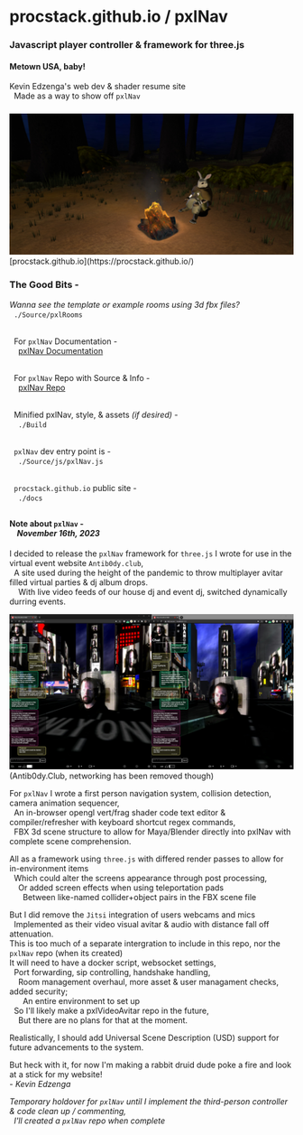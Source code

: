 # procstack.github.io / pxlNav
### Javascript player controller & framework for three.js

#### Metown USA, baby!

Kevin Edzenga's web dev & shader resume site
<br/>&nbsp;&nbsp;Made as a way to show off `pxlNav`
### 

<img src="_show/procstack.github.io_2024-12-12.jpg" alt="procstack.github.io pxlNav environment" style="margin-left:auto;margin-right:auto;"/>
<div style="margin-left:auto;margin-right:auto;">[procstack.github.io](https://procstack.github.io/)</div>


### The Good Bits -
*Wanna see the template or example rooms using 3d fbx files?*
<br/>&nbsp; `./Source/pxlRooms`

<br/>&nbsp;&nbsp;For `pxlNav` Documentation -
<br/>&nbsp;&nbsp;&nbsp;&nbsp;[pxlNav Documentation](https://github.com/ProcStack/pxlNav/tree/main/docs)

<br/>&nbsp;&nbsp;For `pxlNav` Repo with Source & Info -
<br/>&nbsp;&nbsp;&nbsp;&nbsp;[pxlNav Repo ](https://github.com/ProcStack/pxlNav)

<br/>&nbsp;&nbsp;Minified pxlNav, style, & assets *(if desired)* -
<br/>&nbsp;&nbsp;&nbsp;&nbsp;`./Build`

<br/>&nbsp;&nbsp;`pxlNav` dev entry point is -
<br/>&nbsp;&nbsp;&nbsp;&nbsp;`./Source/js/pxlNav.js`

<br/>&nbsp;&nbsp;`procstack.github.io` public site -
<br/>&nbsp;&nbsp;&nbsp;&nbsp;`./docs`


##

#### Note about `pxlNav` -<br/>&nbsp;&nbsp;&nbsp;&nbsp;*November 16th, 2023*

I decided to release the `pxlNav` framework for `three.js` I wrote for use in the virtual event website `Antib0dy.club`,
<br/>&nbsp;&nbsp;A site used during the height of the pandemic to throw multiplayer avitar filled virtual parties & dj album drops.
<br/>&nbsp;&nbsp;&nbsp;&nbsp;With live video feeds of our house dj and event dj, switched dynamically durring events.


<img src="_show/AntibodyClub_chatImplemented.jpg" alt="Antib0dy.club, using pxlNav with Three.js" style="margin-left:auto;margin-right:auto;"/>
<div style="margin-left:auto;margin-right:auto;">(Antib0dy.Club, networking has been removed though)</div>


For `pxlNav` I wrote a first person navigation system, collision detection, camera animation sequencer,
<br/>&nbsp;&nbsp;An in-browser opengl vert/frag shader code text editor & compiler/refresher with keyboard shortcut regex commands,
<br/>&nbsp;&nbsp;FBX 3d scene structure to allow for Maya/Blender directly into pxlNav with complete scene comprehension.

All as a framework using `three.js` with differed render passes to allow for in-environment items
<br/>&nbsp;&nbsp;Which could alter the screens appearance through post processing,
<br/>&nbsp;&nbsp;&nbsp;&nbsp;Or added screen effects when using teleportation pads
<br/>&nbsp;&nbsp;&nbsp;&nbsp;&nbsp;&nbsp;Between like-named collider+object pairs in the FBX scene file

But I did remove the `Jitsi` integration of users webcams and mics
<br/>&nbsp;&nbsp;Implemented as their video visual avitar & audio with distance fall off attenuation.
<br/>This is too much of a separate intergration to include in this repo, nor the `pxlNav` repo (when its created)
<br/>It will need to have a docker script, websocket settings,
<br/>&nbsp;&nbsp;Port forwarding, sip controlling, handshake handling,
<br/>&nbsp;&nbsp;&nbsp;&nbsp;Room management overhaul, more asset & user managament checks, added security;
<br/>&nbsp;&nbsp;&nbsp;&nbsp;&nbsp;&nbsp;An entire environment to set up
<br/>&nbsp;&nbsp;So I'll likely make a pxlVideoAvitar repo in the future,
<br/>&nbsp;&nbsp;&nbsp;&nbsp;But there are no plans for that at the moment.

Realistically, I should add Universal Scene Description (USD) support for future advancements to the system.

But heck with it, for now I'm making a rabbit druid dude poke a fire and look at a stick for my website!
<br/> - *Kevin Edzenga*


*Temporary holdover for `pxlNav` until I implement the third-person controller & code clean up / commenting,*
<br/>&nbsp;&nbsp;*I'll created a `pxlNav` repo when complete*

